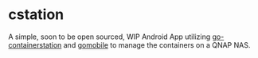 # cstation

A simple, soon to be open sourced, WIP Android App utilizing [go-containerstation](https://github.com/iaburton/go-containerstation) and [gomobile](https://godoc.org/golang.org/x/mobile/cmd/gomobile) to manage the containers on a QNAP NAS.
